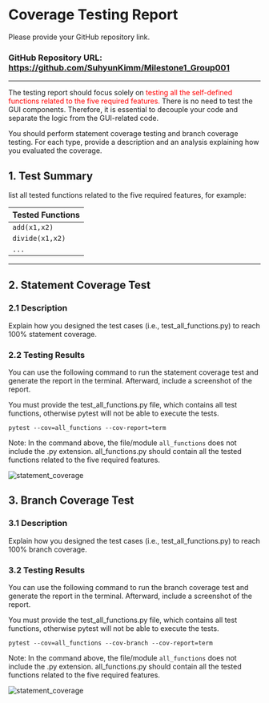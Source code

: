 # Coverage Testing Report

Please provide your GitHub repository link.
### GitHub Repository URL: https://github.com/SuhyunKimm/Milestone1_Group001

---

The testing report should focus solely on <span style="color:red"> testing all the self-defined functions related to 
the five required features.</span> There is no need to test the GUI components. Therefore, it is essential to decouple your code and separate the logic from the GUI-related code.

You should perform statement coverage testing and branch coverage testing. For each type, provide a description and an analysis explaining how you evaluated the coverage.

## 1. **Test Summary**
list all tested functions related to the five required features, for example:

| **Tested Functions** |
|----------------------|
| `add(x1,x2)`         | 
| `divide(x1,x2)`      |
| `...`                |

---

## 2. **Statement Coverage Test**

### 2.1 Description

Explain how you designed the test cases (i.e., test_all_functions.py) to reach 100% statement coverage.

### 2.2 Testing Results
You can use the following command to run the statement coverage test and generate the report in the terminal. Afterward, include a screenshot of the report. 

You must provide the test_all_functions.py file, which contains all test functions, otherwise pytest will not be able to execute the tests.

```commandline
pytest --cov=all_functions --cov-report=term
```
Note: In the command above, the file/module `all_functions` does not include the .py extension. all_functions.py should contain all the tested functions related to the five required features.

![statement_coverage](./statement_coverage.png)

## 3. **Branch Coverage Test**

### 3.1 Description

Explain how you designed the test cases (i.e., test_all_functions.py) to reach 100% branch coverage.

### 3.2 Testing Results
You can use the following command to run the branch coverage test and generate the report in the terminal. Afterward, include a screenshot of the report. 

You must provide the test_all_functions.py file, which contains all test functions, otherwise pytest will not be able to execute the tests.

```commandline
pytest --cov=all_functions --cov-branch --cov-report=term
```
Note: In the command above, the file/module `all_functions` does not include the .py extension. all_functions.py should contain all the tested functions related to the five required features.

![statement_coverage](./branch_coverage.png)
